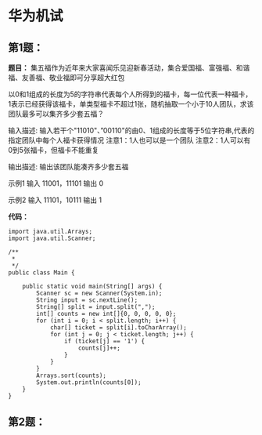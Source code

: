 # 华为机试

## 第1题：
**题目：**
集五福作为近年来大家喜闻乐见迎新春活动，集合爱国福、富强福、和谐福、友善福、敬业福即可分享超大红包

以0和1组成的长度为5的字符串代表每个人所得到的福卡，每一位代表一种福卡，1表示已经获得该福卡，单类型福卡不超过1张，随机抽取一个小于10人团队，求该团队最多可以集齐多少套五福？

输入描述:
输入若干个"11010"、”00110"的由0、1组成的长度等于5位字符串,代表的指定团队中每个人福卡获得情况
注意1：1人也可以是一个团队
注意2：1人可以有0到5张福卡，但福卡不能重复

输出描述:
输出该团队能凑齐多少套五福

示例1
输入
11001，11101
输出
0

示例2
输入
11101，10111
输出
1

**代码：**
```
import java.util.Arrays;
import java.util.Scanner;
 
/**
 * 
 */
public class Main {
 
    public static void main(String[] args) {
        Scanner sc = new Scanner(System.in);
        String input = sc.nextLine();
        String[] split = input.split(",");
        int[] counts = new int[]{0, 0, 0, 0, 0};
        for (int i = 0; i < split.length; i++) {
            char[] ticket = split[i].toCharArray();
            for (int j = 0; j < ticket.length; j++) {
                if (ticket[j] == '1') {
                    counts[j]++;
                }
            }
        }
        Arrays.sort(counts);
        System.out.println(counts[0]);
    }
}
```

## 第2题：
